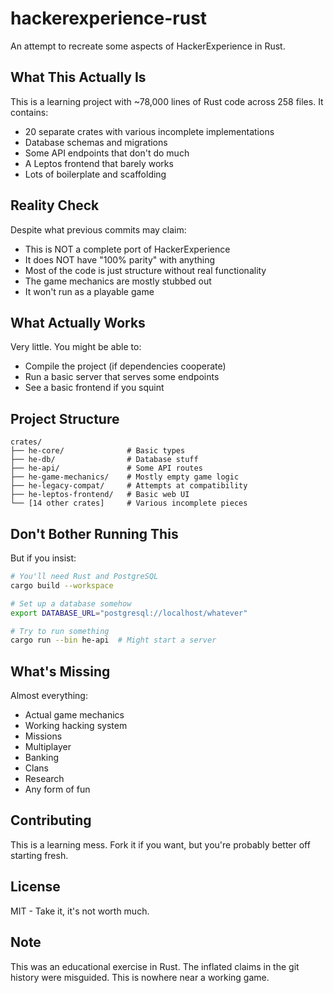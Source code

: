 # hackerexperience-rust

An attempt to recreate some aspects of HackerExperience in Rust.

## What This Actually Is

This is a learning project with ~78,000 lines of Rust code across 258 files. It contains:

- 20 separate crates with various incomplete implementations
- Database schemas and migrations
- Some API endpoints that don't do much
- A Leptos frontend that barely works
- Lots of boilerplate and scaffolding

## Reality Check

Despite what previous commits may claim:
- This is NOT a complete port of HackerExperience
- It does NOT have "100% parity" with anything
- Most of the code is just structure without real functionality
- The game mechanics are mostly stubbed out
- It won't run as a playable game

## What Actually Works

Very little. You might be able to:
- Compile the project (if dependencies cooperate)
- Run a basic server that serves some endpoints
- See a basic frontend if you squint

## Project Structure

```
crates/
├── he-core/              # Basic types
├── he-db/                # Database stuff
├── he-api/               # Some API routes
├── he-game-mechanics/    # Mostly empty game logic
├── he-legacy-compat/     # Attempts at compatibility
├── he-leptos-frontend/   # Basic web UI
└── [14 other crates]     # Various incomplete pieces
```

## Don't Bother Running This

But if you insist:

```bash
# You'll need Rust and PostgreSQL
cargo build --workspace

# Set up a database somehow
export DATABASE_URL="postgresql://localhost/whatever"

# Try to run something
cargo run --bin he-api  # Might start a server
```

## What's Missing

Almost everything:
- Actual game mechanics
- Working hacking system
- Missions
- Multiplayer
- Banking
- Clans
- Research
- Any form of fun

## Contributing

This is a learning mess. Fork it if you want, but you're probably better off starting fresh.

## License

MIT - Take it, it's not worth much.

## Note

This was an educational exercise in Rust. The inflated claims in the git history were misguided. This is nowhere near a working game.